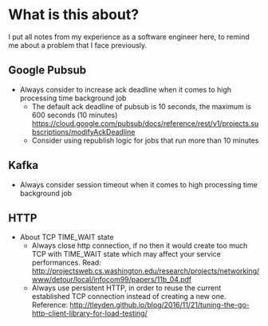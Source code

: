 # What is this about?

I put all notes from my experience as a software engineer here, to remind me about a problem that I face previously.

## Google Pubsub

- Always consider to increase ack deadline when it comes to high processing time background job
  - The default ack deadline of pubsub is 10 seconds, the maximum is 600 seconds (10 minutes) https://cloud.google.com/pubsub/docs/reference/rest/v1/projects.subscriptions/modifyAckDeadline
  - Consider using republish logic for jobs that run more than 10 minutes


## Kafka

- Always consider session timeout when it comes to high processing time background job

## HTTP

- About TCP TIME_WAIT state
  - Always close http connection, if no then it would create too much TCP with TIME_WAIT state which may affect your service performances. Read: http://projectsweb.cs.washington.edu/research/projects/networking/www/detour/local/infocom99/papers/11b_04.pdf
  - Always use persistent HTTP, in order to reuse the current established TCP connection instead of creating a new one. Reference: http://tleyden.github.io/blog/2016/11/21/tuning-the-go-http-client-library-for-load-testing/
